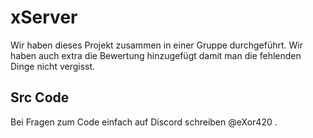 # xServer

Wir haben dieses Projekt zusammen in einer Gruppe durchgeführt. Wir haben auch extra die Bewertung hinzugefügt damit man die fehlenden Dinge nicht vergisst.

## Src Code

Bei Fragen zum Code einfach auf Discord schreiben @eXor420 .